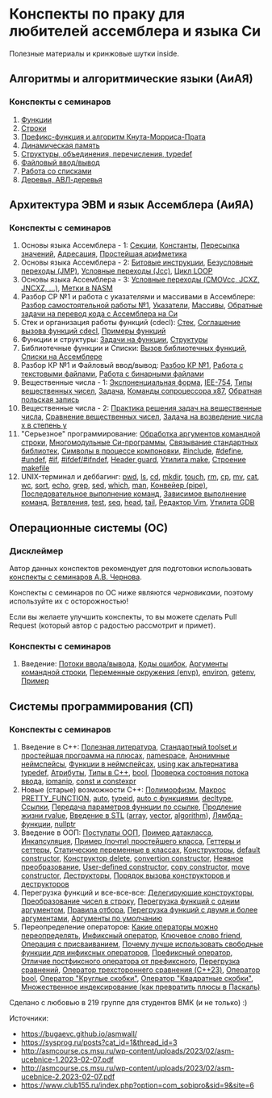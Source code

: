 # Конспекты по праку для любителей ассемблера и языка Си

Полезные материалы и кринжовые шутки inside.

## Алгоритмы и алгоритмические языки (АиАЯ)
### Конспекты с семинаров

1. [Функции](https://github.com/DoubleMint84/cmc-prac-student-notes/blob/main/c_algorithms/seminar_functions.md#%D1%84%D1%83%D0%BD%D0%BA%D1%86%D0%B8%D0%B8)
2. [Строки](https://github.com/DoubleMint84/cmc-prac-student-notes/blob/main/c_algorithms/seminar_strings.md#%D1%81%D1%82%D1%80%D0%BE%D0%BA%D0%B8)
3. [Префикс-функция и алгоритм Кнута-Морриса-Прата](https://github.com/DoubleMint84/cmc-prac-student-notes/blob/main/c_algorithms/prefix_func_and_kmp_seminar.md#%D0%BF%D1%80%D0%B5%D1%84%D0%B8%D0%BA%D1%81-%D1%84%D1%83%D0%BD%D0%BA%D1%86%D0%B8%D1%8F)
4. [Динамическая память](https://github.com/DoubleMint84/cmc-prac-student-notes/blob/main/c_algorithms/dynamic_memory.md#%D0%B4%D0%B8%D0%BD%D0%B0%D0%BC%D0%B8%D1%87%D0%B5%D1%81%D0%BA%D0%B0%D1%8F-%D0%BF%D0%B0%D0%BC%D1%8F%D1%82%D1%8C)
5. [Структуры, объединения, перечисления, typedef](https://github.com/DoubleMint84/cmc-prac-student-notes/blob/main/c_algorithms/heap_of_structures.md#%D0%BA%D1%83%D1%87%D0%B0-%D1%82%D0%B5%D0%BC%D1%82%D0%B0%D0%BA-%D0%B8-%D0%BD%D0%B0%D0%BF%D0%B8%D1%81%D0%B0%D0%BB%D0%B8)
6. [Файловый ввод/вывод](https://github.com/DoubleMint84/cmc-prac-student-notes/blob/main/c_algorithms/file_read_and_write.md#%D1%84%D0%B0%D0%B9%D0%BB%D0%BE%D0%B2%D1%8B%D0%B9-%D0%B2%D0%B2%D0%BE%D0%B4%D0%B2%D1%8B%D0%B2%D0%BE%D0%B4)
7. [Работа со списками](https://github.com/DoubleMint84/cmc-prac-student-notes/blob/main/c_algorithms/data_structures.md#%D1%81%D0%BF%D0%B8%D1%81%D0%BA%D0%B8)
8. [Деревья, АВЛ-деревья](https://github.com/DoubleMint84/cmc-prac-student-notes/blob/main/c_algorithms/trees.md#%D0%BC%D1%83%D0%B4%D1%80%D1%8B%D0%B9-%D0%B4%D1%83%D0%B1-%D0%B8%D0%BB%D0%B8-%D0%B1%D0%B5%D1%81%D0%B5%D0%B4%D0%B0-%D0%BE-%D0%B4%D0%B5%D1%80%D0%B5%D0%B2%D1%8C%D1%8F%D1%85)

## Архитектура ЭВМ и язык Ассемблера (АиЯА)
### Конспекты с семинаров
1. Основы языка Ассемблера - 1: [Секции](https://github.com/DoubleMint84/cmc-prac-student-notes/blob/main/asm/1_15-02-23_mov_and_math.md#%D1%81%D1%82%D1%80%D0%BE%D0%B5%D0%BD%D0%B8%D0%B5-%D0%BF%D1%80%D0%BE%D0%B3%D1%80%D0%B0%D0%BC%D0%BC%D1%8B), [Константы](https://github.com/DoubleMint84/cmc-prac-student-notes/blob/main/asm/1_15-02-23_mov_and_math.md#%D0%BA%D0%BE%D0%BD%D1%81%D1%82%D0%B0%D0%BD%D1%82%D1%8B), [Пересылка значений](https://github.com/DoubleMint84/cmc-prac-student-notes/blob/main/asm/1_15-02-23_mov_and_math.md#%D0%B8%D0%BD%D1%81%D1%82%D1%80%D1%83%D0%BA%D1%86%D0%B8%D0%B8), [Адресация](https://github.com/DoubleMint84/cmc-prac-student-notes/blob/main/asm/1_15-02-23_mov_and_math.md#%D0%B0%D0%B4%D1%80%D0%B5%D1%81%D0%B0%D1%86%D0%B8%D1%8F), [Простейшая арифметика](https://github.com/DoubleMint84/cmc-prac-student-notes/blob/main/asm/1_15-02-23_mov_and_math.md#%D0%BD%D0%B5%D0%BC%D0%BD%D0%BE%D0%B3%D0%BE-%D0%B0%D1%80%D0%B8%D1%84%D0%BC%D0%B5%D1%82%D0%B8%D0%BA%D0%B8)
2. Основы языка Ассемблера - 2: [Битовые инструкции](https://github.com/DoubleMint84/cmc-prac-student-notes/blob/main/asm/2_22-02-23_bits_and_jumps.md#%D0%B1%D0%B8%D1%82%D0%BE%D0%B2%D1%8B%D0%B5-%D0%B8%D0%BD%D1%81%D1%82%D1%80%D1%83%D0%BA%D1%86%D0%B8%D0%B8), [Безусловные переходы (JMP)](https://github.com/DoubleMint84/cmc-prac-student-notes/blob/main/asm/2_22-02-23_bits_and_jumps.md#jmp-jump), [Условные переходы (Jcc)](https://github.com/DoubleMint84/cmc-prac-student-notes/blob/main/asm/2_22-02-23_bits_and_jumps.md#%D1%81%D0%B5%D0%BC%D0%B5%D0%B9%D1%81%D1%82%D0%B2%D0%BE-%D0%B8%D0%BD%D1%81%D1%82%D1%80%D1%83%D0%BA%D1%86%D0%B8%D0%B9-jx-%D0%B8-jnx-conditional-jump), [Цикл LOOP](https://github.com/DoubleMint84/cmc-prac-student-notes/blob/main/asm/2_22-02-23_bits_and_jumps.md#%D1%86%D0%B8%D0%BA%D0%BB-loop)
3. Основы языка Ассемблера - 3: [Условные переходы (CMOVcc, JCXZ, JNCXZ, ...)](https://github.com/DoubleMint84/cmc-prac-student-notes/blob/main/asm/3_01-03-23_jumps_and_labels.md#%D0%B5%D1%89%D0%B5-%D0%BA%D0%BE%D0%B5-%D1%87%D1%82%D0%BE-%D0%BE%D0%B1-%D1%83%D1%81%D0%BB%D0%BE%D0%B2%D0%BD%D1%8B%D1%85-%D0%BF%D0%B5%D1%80%D0%B5%D1%85%D0%BE%D0%B4%D0%B0%D1%85), [Метки в NASM](https://github.com/DoubleMint84/cmc-prac-student-notes/blob/main/asm/3_01-03-23_jumps_and_labels.md#%D0%BF%D1%80%D0%B8%D1%88%D0%BB%D0%BE-%D0%B2%D1%80%D0%B5%D0%BC%D1%8F-%D0%BF%D0%BE%D0%B3%D0%BE%D0%B2%D0%BE%D1%80%D0%B8%D1%82%D1%8C-%D0%BE-%D0%BC%D0%B5%D1%82%D0%BA%D0%B0%D1%85)
4. Разбор СР №1 и работа с указателями и массивами в Ассемблере: [Разбор самостоятельной работы №1](https://github.com/DoubleMint84/cmc-prac-student-notes/blob/main/asm/4_15-03-23_pointers_and_arrays.md#%D1%80%D0%B0%D0%B7%D0%B1%D0%BE%D1%80-%D0%BF%D0%BE%D0%BB%D0%B5%D1%82%D0%BE%D0%B2), [Указатели](https://github.com/DoubleMint84/cmc-prac-student-notes/blob/main/asm/4_15-03-23_pointers_and_arrays.md#%D1%83%D0%BA%D0%B0%D0%B7%D0%B0%D1%82%D0%B5%D0%BB%D0%B8), [Массивы](https://github.com/DoubleMint84/cmc-prac-student-notes/blob/main/asm/4_15-03-23_pointers_and_arrays.md#%D0%BF%D0%B5%D1%80%D0%B5%D0%B9%D0%B4%D0%B5%D0%BC-%D0%BA-%D0%BC%D0%B0%D1%81%D1%81%D0%B8%D0%B2%D0%B0%D0%BC), [Обратные задачи на перевод кода с Ассемблера на Си](https://github.com/DoubleMint84/cmc-prac-student-notes/blob/main/asm/4_15-03-23_pointers_and_arrays.md#%D0%BE%D0%B1%D1%80%D0%B0%D1%82%D0%BD%D1%8B%D0%B5-%D0%B7%D0%B0%D0%B4%D0%B0%D1%87%D0%B8-414)
5. Стек и организация работы функций (cdecl): [Стек](https://github.com/DoubleMint84/cmc-prac-student-notes/blob/main/asm/5_22-03-23_stack_and_cdecl.md#%D1%81%D1%82%D0%B5%D0%BA), [Соглашение вызова функций cdecl](https://github.com/DoubleMint84/cmc-prac-student-notes/blob/main/asm/5_22-03-23_stack_and_cdecl.md#%D0%BE%D1%80%D0%B3%D0%B0%D0%BD%D0%B8%D0%B7%D0%B0%D1%86%D0%B8%D1%8F-%D0%B2%D1%8B%D0%B7%D0%BE%D0%B2%D0%BE%D0%B2-%D1%84%D1%83%D0%BD%D0%BA%D1%86%D0%B8%D0%B9-cdecl), [Примеры функций](https://github.com/DoubleMint84/cmc-prac-student-notes/blob/main/asm/5_22-03-23_stack_and_cdecl.md#%D0%B7%D0%B0%D0%B4%D0%B0%D1%87%D0%B8-%D0%B3%D0%B4%D0%B5-%D0%BD%D1%83%D0%B6%D0%BD%D0%BE-%D1%87%D1%82%D0%BE-%D1%82%D0%BE-%D0%B8%D1%81%D0%BA%D0%B0%D1%82%D1%8C)
6. Функции и структуры: [Задачи на функции](https://github.com/DoubleMint84/cmc-prac-student-notes/blob/main/asm/6_29-03-23_cdecl_examples_and_struct_align.md#%D0%BE%D1%87%D0%B5%D1%80%D0%B5%D0%B4%D0%BD%D0%B0%D1%8F-%D0%B7%D0%B0%D0%B4%D0%B0%D1%87%D0%B0-%D0%BD%D0%B0-%D0%BF%D0%B5%D1%80%D0%B5%D0%B2%D0%BE%D0%B4), [Структуры](https://github.com/DoubleMint84/cmc-prac-student-notes/blob/main/asm/6_29-03-23_cdecl_examples_and_struct_align.md#%D1%81%D1%82%D1%80%D1%83%D0%BA%D1%82%D1%83%D1%80%D1%8B-%D0%BD%D0%B0-%D1%8F%D0%B7%D1%8B%D0%BA%D0%B5-%D0%B0%D1%81%D1%81%D0%B5%D0%BC%D0%B1%D0%BB%D0%B5%D1%80%D0%B0)
7. Библиотечные функции и Списки: [Вызов библиотечных функций](https://github.com/DoubleMint84/cmc-prac-student-notes/blob/main/asm/7_05-04-23_standard_functions_call_and_lists.md#%D0%B8%D1%81%D0%BF%D0%BE%D0%BB%D1%8C%D0%B7%D0%BE%D0%B2%D0%B0%D0%BD%D0%B8%D0%B5-%D0%B1%D0%B8%D0%B1%D0%BB%D0%B8%D0%BE%D1%82%D0%B5%D1%87%D0%BD%D1%8B%D1%85-%D1%84%D1%83%D0%BD%D0%BA%D1%86%D0%B8%D0%B9), [Списки на Ассемблере](https://github.com/DoubleMint84/cmc-prac-student-notes/blob/main/asm/7_05-04-23_standard_functions_call_and_lists.md#%D1%81%D0%BF%D0%B8%D1%81%D0%BA%D0%B8-%D0%BD%D0%B0-%D0%B0%D1%81%D1%81%D0%B5%D0%BC%D0%B1%D0%BB%D0%B5%D1%80%D0%B5)
8. Разбор КР №1 и Файловый ввод/вывод: [Разбор КР №1](https://github.com/DoubleMint84/cmc-prac-student-notes/blob/main/asm/8_12-04-23_file_input_output.md#%D1%80%D0%B0%D0%B7%D0%B1%D0%BE%D1%80-%D0%BF%D0%BE%D0%BB%D0%B5%D1%82%D0%BE%D0%B2-%D0%BD%D0%B0-%D0%BA%D1%80), [Работа с текстовыми файлами](https://github.com/DoubleMint84/cmc-prac-student-notes/blob/main/asm/8_12-04-23_file_input_output.md#%D1%81%D1%87%D0%B8%D1%82%D1%8B%D0%B2%D0%B0%D0%BD%D0%B8%D0%B5-%D0%B8-%D0%B7%D0%B0%D0%BF%D0%B8%D1%81%D1%8C-%D0%B2-%D0%BE%D0%B1%D1%8B%D1%87%D0%BD%D1%8B%D1%85-%D1%84%D0%B0%D0%B9%D0%BB%D0%B0%D1%85-txt), [Работа с бинарными файлами](https://github.com/DoubleMint84/cmc-prac-student-notes/blob/main/asm/8_12-04-23_file_input_output.md#%D1%80%D0%B0%D0%B1%D0%BE%D1%82%D0%B0-%D1%81-%D0%B1%D0%B8%D0%BD%D0%B0%D1%80%D0%BD%D1%8B%D0%BC%D0%B8-%D1%84%D0%B0%D0%B9%D0%BB%D0%B0%D0%BC%D0%B8)
9. Вещественные числа - 1: [Экспоненциальная форма](https://github.com/DoubleMint84/cmc-prac-student-notes/blob/main/asm/9_19-04-23_floating_point.md#%D1%8D%D0%BA%D1%81%D0%BF%D0%BE%D0%BD%D0%B5%D0%BD%D1%86%D0%B8%D0%B0%D0%BB%D1%8C%D0%BD%D0%B0%D1%8F-%D1%84%D0%BE%D1%80%D0%BC%D0%B0), [IEE-754](https://github.com/DoubleMint84/cmc-prac-student-notes/blob/main/asm/9_19-04-23_floating_point.md#%D1%81%D1%82%D0%B0%D0%BD%D0%B4%D0%B0%D1%80%D1%82-ieee-754), [Типы вещественных чисел](https://github.com/DoubleMint84/cmc-prac-student-notes/blob/main/asm/9_19-04-23_floating_point.md#%D1%82%D0%B8%D0%BF%D1%8B-%D1%87%D0%B8%D1%81%D0%B5%D0%BB), [Задача](https://github.com/DoubleMint84/cmc-prac-student-notes/blob/main/asm/9_19-04-23_floating_point.md#%D0%BF%D1%80%D0%B8%D0%BC%D0%B5%D1%80), [Команды сопроцессора x87](https://github.com/DoubleMint84/cmc-prac-student-notes/blob/main/asm/9_19-04-23_floating_point.md#%D1%81%D0%BE%D0%BF%D1%80%D0%BE%D1%86%D0%B5%D1%81%D1%81%D0%BE%D1%80-x87), [Обратная польская запись](https://github.com/DoubleMint84/cmc-prac-student-notes/blob/main/asm/9_19-04-23_floating_point.md#%D0%BE%D0%B1%D1%80%D0%B0%D1%82%D0%BD%D0%B0%D1%8F-%D0%BF%D0%BE%D0%BB%D1%8C%D1%81%D0%BA%D0%B0%D1%8F-%D0%B7%D0%B0%D0%BF%D0%B8%D1%81%D1%8C)
10. Вещественные числа - 2: [Практика решения задач на вещественные числа](https://github.com/DoubleMint84/cmc-prac-student-notes/blob/main/asm/10_26-04-23_floating_point.md#%D0%B7%D0%B0%D0%B4%D0%B0%D1%87%D0%B0-1), [Сравнение вещественных чисел](https://github.com/DoubleMint84/cmc-prac-student-notes/blob/main/asm/10_26-04-23_floating_point.md#%D1%81%D1%80%D0%B0%D0%B2%D0%BD%D0%B5%D0%BD%D0%B8%D0%B5-%D0%B2%D0%B5%D1%89%D0%B5%D1%81%D1%82%D0%B2%D0%B5%D0%BD%D0%BD%D1%8B%D1%85-%D1%87%D0%B8%D1%81%D0%B5%D0%BB), [Задача на возведение числа x в степень y](https://github.com/DoubleMint84/cmc-prac-student-notes/blob/main/asm/10_26-04-23_floating_point.md#%D0%B7%D0%B0%D0%B4%D0%B0%D1%87%D0%B0-4-%D0%B2-%D0%BA%D0%B0%D1%87%D0%B5%D1%81%D1%82%D0%B2%D0%B5-%D0%B4%D0%B7)
11. "Серьезное" программирование: [Обработка аргументов командной строки](https://github.com/DoubleMint84/cmc-prac-student-notes/blob/main/asm/11_03-05-23_args_linking_preprocessor_libs_make.md#%D0%BE%D0%B1%D1%80%D0%B0%D0%B1%D0%BE%D1%82%D0%BA%D0%B0-%D0%B0%D1%80%D0%B3%D1%83%D0%BC%D0%B5%D0%BD%D1%82%D0%BE%D0%B2-%D0%BA%D0%BE%D0%BC%D0%B0%D0%BD%D0%B4%D0%BD%D0%BE%D0%B9-%D1%81%D1%82%D1%80%D0%BE%D0%BA%D0%B8), [Многомодульные Си-программы](https://github.com/DoubleMint84/cmc-prac-student-notes/blob/main/asm/11_03-05-23_args_linking_preprocessor_libs_make.md#%D0%BC%D0%BD%D0%BE%D0%B3%D0%BE%D0%BC%D0%BE%D0%B4%D1%83%D0%BB%D1%8C%D0%BD%D1%8B%D0%B5-c-%D0%BF%D1%80%D0%BE%D0%B3%D1%80%D0%B0%D0%BC%D0%BC%D1%8B), [Связывание стандартных библиотек](https://github.com/DoubleMint84/cmc-prac-student-notes/blob/main/asm/11_03-05-23_args_linking_preprocessor_libs_make.md#%D1%81%D0%B2%D1%8F%D0%B7%D1%8B%D0%B2%D0%B0%D0%BD%D0%B8%D0%B5-%D1%81%D1%82%D0%B0%D0%BD%D0%B4%D0%B0%D1%80%D1%82%D0%BD%D1%8B%D1%85-%D0%B1%D0%B8%D0%B1%D0%BB%D0%B8%D0%BE%D1%82%D0%B5%D0%BA), [Символы в процессе компоновки](https://github.com/DoubleMint84/cmc-prac-student-notes/blob/main/asm/11_03-05-23_args_linking_preprocessor_libs_make.md#%D1%81%D0%B8%D0%BC%D0%B2%D0%BE%D0%BB%D1%8B-%D0%B2-%D0%BF%D1%80%D0%BE%D1%86%D0%B5%D1%81%D1%81%D0%B5-%D0%BA%D0%BE%D0%BC%D0%BF%D0%BE%D0%BD%D0%BE%D0%B2%D0%BA%D0%B8), [#include](https://github.com/DoubleMint84/cmc-prac-student-notes/blob/main/asm/11_03-05-23_args_linking_preprocessor_libs_make.md#%D0%BC%D0%B0%D0%BA%D1%80%D0%BE%D0%BF%D1%80%D0%BE%D1%86%D0%B5%D1%81%D1%81%D0%BE%D1%80-%D0%B2-%D1%8F%D0%B7%D1%8B%D0%BA%D0%B5-%D1%81%D0%B8---include), [#define](https://github.com/DoubleMint84/cmc-prac-student-notes/blob/main/asm/11_03-05-23_args_linking_preprocessor_libs_make.md#define), [#undef](https://github.com/DoubleMint84/cmc-prac-student-notes/blob/main/asm/11_03-05-23_args_linking_preprocessor_libs_make.md#undef), [#if](https://github.com/DoubleMint84/cmc-prac-student-notes/blob/main/asm/11_03-05-23_args_linking_preprocessor_libs_make.md#if), [#ifdef/#ifndef](https://github.com/DoubleMint84/cmc-prac-student-notes/blob/main/asm/11_03-05-23_args_linking_preprocessor_libs_make.md#ifdefifndef), [Header guard](https://github.com/DoubleMint84/cmc-prac-student-notes/blob/main/asm/11_03-05-23_args_linking_preprocessor_libs_make.md#header-guard), [Утилита make](https://github.com/DoubleMint84/cmc-prac-student-notes/blob/main/asm/11_03-05-23_args_linking_preprocessor_libs_make.md#%D1%83%D1%82%D0%B8%D0%BB%D0%B8%D1%82%D0%B0-make), [Строение makefile](https://github.com/DoubleMint84/cmc-prac-student-notes/blob/main/asm/11_03-05-23_args_linking_preprocessor_libs_make.md#%D0%B2%D1%81%D0%B5-%D0%B8%D0%B7-%D1%87%D0%B5%D0%B3%D0%BE-%D1%81%D0%BE%D1%81%D1%82%D0%BE%D0%B8%D1%82-makefile)
12. UNIX-терминал и деббагинг: [pwd](https://github.com/DoubleMint84/cmc-prac-student-notes/blob/main/asm/12_10-05-23_tty_gdb.md#pwd-print-working-directory), [ls](https://github.com/DoubleMint84/cmc-prac-student-notes/blob/main/asm/12_10-05-23_tty_gdb.md#ls-list), [cd](https://github.com/DoubleMint84/cmc-prac-student-notes/blob/main/asm/12_10-05-23_tty_gdb.md#cd-change-directory), [mkdir](https://github.com/DoubleMint84/cmc-prac-student-notes/blob/main/asm/12_10-05-23_tty_gdb.md#mkdir-make-directory), [touch](https://github.com/DoubleMint84/cmc-prac-student-notes/blob/main/asm/12_10-05-23_tty_gdb.md#touch), [rm](https://github.com/DoubleMint84/cmc-prac-student-notes/blob/main/asm/12_10-05-23_tty_gdb.md#rm-remove), [cp](https://github.com/DoubleMint84/cmc-prac-student-notes/blob/main/asm/12_10-05-23_tty_gdb.md#cp-copy), [mv](https://github.com/DoubleMint84/cmc-prac-student-notes/blob/main/asm/12_10-05-23_tty_gdb.md#mv-move), [cat](https://github.com/DoubleMint84/cmc-prac-student-notes/blob/main/asm/12_10-05-23_tty_gdb.md#cat-catenate), [wc](https://github.com/DoubleMint84/cmc-prac-student-notes/blob/main/asm/12_10-05-23_tty_gdb.md#wc-word-count), [sort](https://github.com/DoubleMint84/cmc-prac-student-notes/blob/main/asm/12_10-05-23_tty_gdb.md#sort-sort-_%E3%83%84_), [echo](https://github.com/DoubleMint84/cmc-prac-student-notes/blob/main/asm/12_10-05-23_tty_gdb.md#echo-echo-_%E3%83%84_), [grep](https://github.com/DoubleMint84/cmc-prac-student-notes/blob/main/asm/12_10-05-23_tty_gdb.md#grep-search-globally-for-lines-matching-the-regular-expression-and-print-them), [sed](https://github.com/DoubleMint84/cmc-prac-student-notes/blob/main/asm/12_10-05-23_tty_gdb.md#sed-stream-editor), [which](https://github.com/DoubleMint84/cmc-prac-student-notes/blob/main/asm/12_10-05-23_tty_gdb.md#which-which-_%E3%83%84_), [man](https://github.com/DoubleMint84/cmc-prac-student-notes/blob/main/asm/12_10-05-23_tty_gdb.md#man-manual), [Конвейер (pipe)](https://github.com/DoubleMint84/cmc-prac-student-notes/blob/main/asm/12_10-05-23_tty_gdb.md#%D0%BA%D0%BE%D1%80%D0%BE%D1%82%D0%BA%D0%BE-%D0%BE-%D0%BA%D0%BE%D0%BD%D0%B2%D0%B5%D0%B9%D0%B5%D1%80%D0%B5-pipe), [Последовательное выполнение команд](https://github.com/DoubleMint84/cmc-prac-student-notes/blob/main/asm/12_10-05-23_tty_gdb.md#%D0%BF%D0%BE%D1%81%D0%BB%D0%B5%D0%B4%D0%BE%D0%B2%D0%B0%D1%82%D0%B5%D0%BB%D1%8C%D0%BD%D0%BE%D0%B5-%D0%B2%D1%8B%D0%BF%D0%BE%D0%BB%D0%BD%D0%B5%D0%BD%D0%B8%D0%B5-%D0%BA%D0%BE%D0%BC%D0%B0%D0%BD%D0%B4), [Зависимое выполнение команд](https://github.com/DoubleMint84/cmc-prac-student-notes/blob/main/asm/12_10-05-23_tty_gdb.md#%D0%B7%D0%B0%D0%B2%D0%B8%D1%81%D0%B8%D0%BC%D0%BE%D0%B5-%D0%B2%D1%8B%D0%BF%D0%BE%D0%BB%D0%BD%D0%B5%D0%BD%D0%B8%D0%B5-%D0%BA%D0%BE%D0%BC%D0%B0%D0%BD%D0%B4), [Ветвления](https://github.com/DoubleMint84/cmc-prac-student-notes/blob/main/asm/12_10-05-23_tty_gdb.md#%D0%B2%D0%B5%D1%82%D0%B2%D0%BB%D0%B5%D0%BD%D0%B8%D1%8F), [test](https://github.com/DoubleMint84/cmc-prac-student-notes/blob/main/asm/12_10-05-23_tty_gdb.md#test-test-_%E3%83%84_), [seq](https://github.com/DoubleMint84/cmc-prac-student-notes/blob/main/asm/12_10-05-23_tty_gdb.md#seq-sequence), [head](https://github.com/DoubleMint84/cmc-prac-student-notes/blob/main/asm/12_10-05-23_tty_gdb.md#head-head-_%E3%83%84_), [tail](https://github.com/DoubleMint84/cmc-prac-student-notes/blob/main/asm/12_10-05-23_tty_gdb.md#tail-tail-_%E3%83%84_), [Редактор Vim](https://github.com/DoubleMint84/cmc-prac-student-notes/blob/main/asm/12_10-05-23_tty_gdb.md#vim-vi-improved), [Утилита GDB](https://github.com/DoubleMint84/cmc-prac-student-notes/blob/main/asm/12_10-05-23_tty_gdb.md#gdb-gnu-debugger) 


## Операционные системы (ОС)

### Дисклеймер
Автор данных конспектов рекомендует для подготовки использовать [конспекты с семинаров А.В. Чернова](https://github.com/blackav/cmc-os/tree/master/2021-2022).

Конспекты с семинаров по ОС ниже являются *черновиками*, поэтому используйте их с осторожностью! 

Если вы желаете улучшить конспекты, то вы можете сделать Pull Request (который автор с радостью рассмотрит и примет).

### Конспекты с семинаров
1. Введение: [Потоки ввода/вывода](https://github.com/DoubleMint84/cmc-prac-student-notes/blob/main/os/1_sem-04-09-23.md#%D0%BF%D0%BE%D1%82%D0%BE%D0%BA%D0%B8-%D0%B2%D0%B2%D0%BE%D0%B4%D0%B0%D0%B2%D1%8B%D0%B2%D0%BE%D0%B4%D0%B0), [Коды ошибок](https://github.com/DoubleMint84/cmc-prac-student-notes/blob/main/os/1_sem-04-09-23.md#%D0%BA%D0%BE%D0%B4%D1%8B-%D0%BE%D1%88%D0%B8%D0%B1%D0%BE%D0%BA), [Аргументы командной строки](https://github.com/DoubleMint84/cmc-prac-student-notes/blob/main/os/1_sem-04-09-23.md#%D0%B0%D1%80%D0%B3%D1%83%D0%BC%D0%B5%D0%BD%D1%82%D1%8B-%D0%BA%D0%BE%D0%BC%D0%B0%D0%BD%D0%B4%D0%BD%D0%BE%D0%B9-%D1%81%D1%82%D1%80%D0%BE%D0%BA%D0%B8), [Переменные окружения (envp)](https://github.com/DoubleMint84/cmc-prac-student-notes/blob/main/os/1_sem-04-09-23.md#%D1%82%D1%80%D0%B5%D1%82%D0%B8%D0%B9-%D0%B0%D1%80%D0%B3%D1%83%D0%BC%D0%B5%D0%BD%D1%82-%D1%84%D1%83%D0%BD%D0%BA%D1%86%D0%B8%D0%B8-main---%D0%BF%D0%B5%D1%80%D0%B5%D0%BC%D0%B5%D0%BD%D0%BD%D0%B0%D1%8F-%D0%BE%D0%BA%D1%80%D1%83%D0%B6%D0%B5%D0%BD%D0%B8%D1%8F), [environ](https://github.com/DoubleMint84/cmc-prac-student-notes/blob/main/os/1_sem-04-09-23.md#environ), [getenv](https://github.com/DoubleMint84/cmc-prac-student-notes/blob/main/os/1_sem-04-09-23.md#getenv), [Пример](https://github.com/DoubleMint84/cmc-prac-student-notes/blob/main/os/1_sem-04-09-23.md#%D0%B7%D0%B0%D0%B4%D0%B0%D1%87%D0%B0-%D0%BD%D0%B0-%D0%BF%D0%BE%D0%B4%D1%83%D0%BC%D0%B0%D1%82%D1%8C)

## Системы программирования (СП)
### Конспекты с семинаров
1. Введение в C++: [Полезная литература](https://github.com/DoubleMint84/cmc-prac-student-notes/blob/main/sysprog/1_sem-07-02-24.md#%D1%81%D0%B5%D0%BC%D0%B8%D0%BD%D0%B0%D1%80-1---%D0%B2%D0%B2%D0%B5%D0%B4%D0%B5%D0%BD%D0%B8%D0%B5), [Стандартный toolset и простейшая программа на плюсах](https://github.com/DoubleMint84/cmc-prac-student-notes/blob/main/sysprog/1_sem-07-02-24.md#%D1%81%D1%82%D0%B0%D0%BD%D0%B4%D0%B0%D1%80%D1%82%D0%BD%D1%8B%D0%B9-toolset-%D0%B4%D0%BB%D1%8F-%D1%80%D0%B0%D0%B1%D0%BE%D1%82%D1%8B-%D1%81-%D0%BF%D0%BB%D1%8E%D1%81%D0%B0%D0%BC%D0%B8), [namespace](https://github.com/DoubleMint84/cmc-prac-student-notes/blob/main/sysprog/1_sem-07-02-24.md#namespace), [Анонимные неймспейсы](https://github.com/DoubleMint84/cmc-prac-student-notes/blob/main/sysprog/1_sem-07-02-24.md#%D0%B0%D0%BD%D0%BE%D0%BD%D0%B8%D0%BC%D0%BD%D1%8B%D0%B5-%D0%BD%D0%B5%D0%B9%D0%BC%D1%81%D0%BF%D0%B5%D0%B9%D1%81%D1%8B), [Функции в неймспейсах](https://github.com/DoubleMint84/cmc-prac-student-notes/blob/main/sysprog/1_sem-07-02-24.md#%D1%84%D1%83%D0%BD%D0%BA%D1%86%D0%B8%D0%B8-%D0%B2-%D0%BD%D0%B5%D0%B9%D0%BC%D1%81%D0%BF%D0%B5%D0%B9%D1%81%D0%B0%D1%85), [using как альтернатива typedef](https://github.com/DoubleMint84/cmc-prac-student-notes/blob/main/sysprog/1_sem-07-02-24.md#using-%D0%B2-%D0%BA%D0%B0%D1%87%D0%B5%D1%81%D1%82%D0%B2%D0%B5-%D0%B0%D0%BB%D1%8C%D1%82%D0%B5%D1%80%D0%BD%D0%B0%D1%82%D0%B8%D0%B2%D1%8B-typedef), [Атрибуты](https://github.com/DoubleMint84/cmc-prac-student-notes/blob/main/sysprog/1_sem-07-02-24.md#%D0%B0%D1%82%D1%80%D0%B8%D0%B1%D1%83%D1%82%D1%8B), [Типы в C++](https://github.com/DoubleMint84/cmc-prac-student-notes/blob/main/sysprog/1_sem-07-02-24.md#%D1%82%D0%B8%D0%BF%D1%8B-%D0%B2-c), [bool](https://github.com/DoubleMint84/cmc-prac-student-notes/blob/main/sysprog/1_sem-07-02-24.md#bool), [Проверка состояния потока ввода](https://github.com/DoubleMint84/cmc-prac-student-notes/blob/main/sysprog/1_sem-07-02-24.md#%D0%BA%D0%B0%D0%BA-%D0%BF%D1%80%D0%BE%D0%B2%D0%B5%D1%80%D0%B8%D1%82%D1%8C-%D1%87%D1%82%D0%BE-%D0%BF%D0%BE%D1%82%D0%BE%D0%BA-%D0%B2%D0%B2%D0%BE%D0%B4%D0%B0-%D0%BD%D0%B5-%D0%B7%D0%B0%D0%BA%D1%80%D1%8B%D1%82), [iomanip](https://github.com/DoubleMint84/cmc-prac-student-notes/blob/main/sysprog/1_sem-07-02-24.md#iomanip), [const и constexpr](https://github.com/DoubleMint84/cmc-prac-student-notes/blob/main/sysprog/1_sem-07-02-24.md#const-%D0%B8-constexpr-%D1%8111)
2. Новые (старые) возможности C++: [Полиморфизм](https://github.com/DoubleMint84/cmc-prac-student-notes/blob/main/sysprog/2_sem-12-02-24.md#%D0%BF%D0%BE%D0%BB%D0%B8%D0%BC%D0%BE%D1%80%D1%84%D0%B8%D0%B7%D0%BC), [Макрос PRETTY_FUNCTION](https://github.com/DoubleMint84/cmc-prac-student-notes/blob/main/sysprog/2_sem-12-02-24.md#%D0%BC%D0%B0%D0%BA%D1%80%D0%BE%D1%81-pretty_function), [auto](https://github.com/DoubleMint84/cmc-prac-student-notes/blob/main/sysprog/2_sem-12-02-24.md#auto), [typeid](https://github.com/DoubleMint84/cmc-prac-student-notes/blob/main/sysprog/2_sem-12-02-24.md#typeid), [auto с функциями](https://github.com/DoubleMint84/cmc-prac-student-notes/blob/main/sysprog/2_sem-12-02-24.md#auto-%D1%81-%D1%84%D1%83%D0%BD%D0%BA%D1%86%D0%B8%D1%8F%D0%BC%D0%B8-c20), [decltype](https://github.com/DoubleMint84/cmc-prac-student-notes/blob/main/sysprog/2_sem-12-02-24.md#decltype), [Ссылки](https://github.com/DoubleMint84/cmc-prac-student-notes/blob/main/sysprog/2_sem-12-02-24.md#%D1%81%D1%81%D1%8B%D0%BB%D0%BA%D0%B8-), [Передача параметров функции по ссылке](https://github.com/DoubleMint84/cmc-prac-student-notes/blob/main/sysprog/2_sem-12-02-24.md#%D0%BF%D0%B5%D1%80%D0%B5%D0%B4%D0%B0%D1%87%D0%B0-%D0%BF%D0%B0%D1%80%D0%B0%D0%BC%D0%B5%D1%82%D1%80%D0%BE%D0%B2-%D0%BF%D0%BE-%D1%81%D1%81%D1%8B%D0%BB%D0%BA%D0%B5), [Продление жизни rvalue](https://github.com/DoubleMint84/cmc-prac-student-notes/blob/main/sysprog/2_sem-12-02-24.md#%D0%BF%D1%80%D0%BE%D0%B4%D0%BB%D0%B5%D0%BD%D0%B8%D0%B5-%D0%B2%D1%80%D0%B5%D0%BC%D0%B5%D0%BD%D0%B8-%D0%B6%D0%B8%D0%B7%D0%BD%D0%B8-rvalue), [Введение в STL](https://github.com/DoubleMint84/cmc-prac-student-notes/blob/main/sysprog/2_sem-12-02-24.md#%D0%B1%D0%B8%D0%B1%D0%BB%D0%B8%D0%BE%D1%82%D0%B5%D0%BA%D0%B0-stl) ([array](https://github.com/DoubleMint84/cmc-prac-student-notes/blob/main/sysprog/2_sem-12-02-24.md#array), [vector](https://github.com/DoubleMint84/cmc-prac-student-notes/blob/main/sysprog/2_sem-12-02-24.md#vector), [algorithm](https://github.com/DoubleMint84/cmc-prac-student-notes/blob/main/sysprog/2_sem-12-02-24.md#%D0%B7%D0%B0%D0%B3%D0%BE%D0%BB%D0%BE%D0%B2%D0%BE%D1%87%D0%BD%D1%8B%D0%B9-%D1%84%D0%B0%D0%B9%D0%BB-algorithm)), [Лямбда-функции](https://github.com/DoubleMint84/cmc-prac-student-notes/blob/main/sysprog/2_sem-12-02-24.md#%D0%BB%D1%8F%D0%BC%D0%B1%D0%B4%D0%B0-%D1%84%D1%83%D0%BD%D0%BA%D1%86%D0%B8%D0%B8), [nullptr](https://github.com/DoubleMint84/cmc-prac-student-notes/blob/main/sysprog/2_sem-12-02-24.md#nullptr-%D1%8111)
3. Введение в ООП: [Постулаты ООП](https://github.com/DoubleMint84/cmc-prac-student-notes/blob/main/sysprog/3_sem-14-02-24.md#%D0%B4%D0%B5%D0%BB%D0%B0-%D0%BE%D0%BE%D0%BF%D1%8D%D1%88%D0%BD%D1%8B%D0%B5-%D0%B8%D0%BB%D0%B8-%D0%B1%D0%B5%D1%81%D0%B5%D0%B4%D0%B0-%D0%BE-%D0%BA%D0%BB%D0%B0%D1%81%D1%81%D0%B0%D1%85), [Пример датакласса](https://github.com/DoubleMint84/cmc-prac-student-notes/blob/main/sysprog/3_sem-14-02-24.md#%D0%BF%D1%80%D0%B8%D0%BC%D0%B5%D1%80-%D1%80%D0%B5%D0%B0%D0%BB%D0%B8%D0%B7%D0%B0%D1%86%D0%B8%D0%B8-%D0%B4%D0%B0%D1%82%D0%B0%D0%BA%D0%BB%D0%B0%D1%81%D1%81%D0%B0-%D0%BE%D0%B1%D1%8B%D1%87%D0%BD%D0%BE%D0%B9-%D1%81%D1%82%D1%80%D1%83%D0%BA%D1%82%D1%83%D1%80%D1%8B), [Инкапсуляция](https://github.com/DoubleMint84/cmc-prac-student-notes/blob/main/sysprog/3_sem-14-02-24.md#%D0%B8%D0%BD%D0%BA%D0%B0%D0%BF%D1%81%D1%83%D0%BB%D1%8F%D1%86%D0%B8%D1%8F), [Пример (почти) простейшего класса](https://github.com/DoubleMint84/cmc-prac-student-notes/blob/main/sysprog/3_sem-14-02-24.md#%D0%BF%D1%80%D0%B8%D0%BC%D0%B5%D1%80-%D0%BF%D1%80%D0%BE%D1%81%D1%82%D0%B5%D0%B9%D1%88%D0%B5%D0%B3%D0%BE-%D0%BA%D0%BB%D0%B0%D1%81%D1%81%D0%B0), [Геттеры и сеттеры](https://github.com/DoubleMint84/cmc-prac-student-notes/blob/main/sysprog/3_sem-14-02-24.md#%D0%B3%D0%B5%D1%82%D1%82%D0%B5%D1%80%D1%8B-%D0%B8-%D1%81%D0%B5%D1%82%D1%82%D0%B5%D1%80%D1%8B), [Статические переменные в классах](https://github.com/DoubleMint84/cmc-prac-student-notes/blob/main/sysprog/3_sem-14-02-24.md#%D0%BF%D0%B5%D1%80%D0%B5%D0%BC%D0%B5%D0%BD%D0%BD%D1%8B%D0%B5-%D0%BE%D1%82%D0%BD%D0%BE%D1%81%D1%8F%D1%89%D0%B8%D0%B5%D1%81%D1%8F-%D0%BA-%D1%82%D0%B8%D0%BF%D1%83-%D0%B0-%D0%BD%D0%B5-%D0%BA-%D0%BE%D0%B1%D1%8A%D0%B5%D0%BA%D1%82%D1%83), [Конструкторы](https://github.com/DoubleMint84/cmc-prac-student-notes/blob/main/sysprog/3_sem-14-02-24.md#%D0%BA%D0%BE%D0%BD%D1%81%D1%82%D1%80%D1%83%D0%BA%D1%82%D0%BE%D1%80%D1%8B), [default constructor](https://github.com/DoubleMint84/cmc-prac-student-notes/blob/main/sysprog/3_sem-14-02-24.md#default-constructor), [Конструктор delete](https://github.com/DoubleMint84/cmc-prac-student-notes/blob/main/sysprog/3_sem-14-02-24.md#%D0%BA%D0%BE%D0%BD%D1%81%D1%82%D1%80%D1%83%D0%BA%D1%82%D0%BE%D1%80---delete), [convertion constructor](https://github.com/DoubleMint84/cmc-prac-student-notes/blob/main/sysprog/3_sem-14-02-24.md#%D1%81onvertion-constructor), [Неявное преобразование](https://github.com/DoubleMint84/cmc-prac-student-notes/blob/main/sysprog/3_sem-14-02-24.md#%D0%BD%D0%B5%D1%8F%D0%B2%D0%BD%D0%BE%D0%B5-%D0%BF%D1%80%D0%B5%D0%BE%D0%B1%D1%80%D0%B0%D0%B7%D0%BE%D0%B2%D0%B0%D0%BD%D0%B8%D0%B5), [User-defined constructor](https://github.com/DoubleMint84/cmc-prac-student-notes/blob/main/sysprog/3_sem-14-02-24.md#user-defined-constructor), [copy constructor](https://github.com/DoubleMint84/cmc-prac-student-notes/blob/main/sysprog/3_sem-14-02-24.md#copy-constructor), [move constructor](https://github.com/DoubleMint84/cmc-prac-student-notes/blob/main/sysprog/3_sem-14-02-24.md#move-constructor), [Деструкторы](https://github.com/DoubleMint84/cmc-prac-student-notes/blob/main/sysprog/3_sem-14-02-24.md#%D0%B4%D0%B5%D1%81%D1%82%D1%80%D1%83%D0%BA%D1%82%D0%BE%D1%80), [Порядок вызова конструкторов и деструкторов](https://github.com/DoubleMint84/cmc-prac-student-notes/blob/main/sysprog/3_sem-14-02-24.md#%D0%BF%D0%BE%D1%80%D1%8F%D0%B4%D0%BE%D0%BA-%D0%B2%D1%8B%D0%B7%D0%BE%D0%B2%D0%B0-%D0%BA%D0%BE%D0%BD%D1%81%D1%82%D1%80%D1%83%D0%BA%D1%82%D0%BE%D1%80%D0%BE%D0%B2-%D0%B8-%D0%B4%D0%B5%D1%81%D1%82%D1%80%D1%83%D0%BA%D1%82%D0%BE%D1%80%D0%BE%D0%B2)
4. Перегрузка функций и все-все-все: [Делегирующие конструкторы](https://github.com/DoubleMint84/cmc-prac-student-notes/blob/main/sysprog/4_sem-21-02-24.md#%D0%B4%D0%B5%D0%BB%D0%B5%D0%B3%D0%B8%D1%80%D1%83%D1%8E%D1%89%D0%B8%D0%B5-%D0%BA%D0%BE%D0%BD%D1%81%D1%82%D1%80%D1%83%D0%BA%D1%82%D0%BE%D1%80%D1%8B), [Преобразование чисел в строку](https://github.com/DoubleMint84/cmc-prac-student-notes/blob/main/sysprog/4_sem-21-02-24.md#%D0%BF%D1%80%D0%B5%D0%BE%D0%B1%D1%80%D0%B0%D0%B7%D0%BE%D0%B2%D0%B0%D0%BD%D0%B8%D0%B5-%D1%87%D0%B8%D1%81%D0%B5%D0%BB-%D0%B2-%D1%81%D1%82%D1%80%D0%BE%D0%BA%D1%83), [Перегрузка функций с одним аргументом](https://github.com/DoubleMint84/cmc-prac-student-notes/blob/main/sysprog/4_sem-21-02-24.md#%D0%BF%D0%B5%D1%80%D0%B5%D0%B3%D1%80%D1%83%D0%B7%D0%BA%D0%B0-%D1%84%D1%83%D0%BD%D0%BA%D1%86%D0%B8%D0%B9-%D1%81-%D0%BE%D0%B4%D0%BD%D0%B8%D0%BC-%D0%B0%D1%80%D0%B3%D1%83%D0%BC%D0%B5%D0%BD%D1%82%D0%BE%D0%BC), [Правила отбора](https://github.com/DoubleMint84/cmc-prac-student-notes/blob/main/sysprog/4_sem-21-02-24.md#%D0%BF%D1%80%D0%B0%D0%B2%D0%B8%D0%BB%D0%B0-%D0%BE%D1%82%D0%B1%D0%BE%D1%80%D0%B0), [Перегрузка функций с двумя и более аргументами](https://github.com/DoubleMint84/cmc-prac-student-notes/blob/main/sysprog/4_sem-21-02-24.md#%D0%BF%D0%B5%D1%80%D0%B5%D0%B3%D1%80%D1%83%D0%B7%D0%BA%D0%B0-%D1%84%D1%83%D0%BD%D0%BA%D1%86%D0%B8%D0%B9-%D1%81-%D0%B4%D0%B2%D1%83%D0%BC%D1%8F-%D0%B8-%D0%B1%D0%BE%D0%BB%D0%B5%D0%B5-%D0%B0%D1%80%D0%B3%D1%83%D0%BC%D0%B5%D0%BD%D1%82%D0%B0%D0%BC%D0%B8), [Аргументы по умолчанию](https://github.com/DoubleMint84/cmc-prac-student-notes/blob/main/sysprog/4_sem-21-02-24.md#%D0%B0%D1%80%D0%B3%D1%83%D0%BC%D0%B5%D0%BD%D1%82%D1%8B-%D0%BF%D0%BE-%D1%83%D0%BC%D0%BE%D0%BB%D1%87%D0%B0%D0%BD%D0%B8%D1%8E)
5. Переопределение операторов: [Какие операторы можно переопределять](https://github.com/DoubleMint84/cmc-prac-student-notes/blob/main/sysprog/5_sem-28-02-24.md#%D0%BF%D0%B5%D1%80%D0%B5%D0%BE%D0%BF%D1%80%D0%B5%D0%B4%D0%B5%D0%BB%D0%B5%D0%BD%D0%B8%D0%B5-%D0%BE%D0%BF%D0%B5%D1%80%D0%B0%D1%82%D0%BE%D1%80%D0%BE%D0%B2), [Инфиксный оператор](https://github.com/DoubleMint84/cmc-prac-student-notes/blob/main/sysprog/5_sem-28-02-24.md#%D0%B8%D0%BD%D1%84%D0%B8%D0%BA%D1%81%D0%BD%D1%8B%D0%B5-%D0%BE%D0%BF%D0%B5%D1%80%D0%B0%D1%82%D0%BE%D1%80%D1%8B), [Ключевое слово friend](https://github.com/DoubleMint84/cmc-prac-student-notes/blob/main/sysprog/5_sem-28-02-24.md#%D0%BA%D0%BB%D1%8E%D1%87%D0%B5%D0%B2%D0%BE%D0%B5-%D1%81%D0%BB%D0%BE%D0%B2%D0%BE-friend), [Операция с присваиванием](https://github.com/DoubleMint84/cmc-prac-student-notes/blob/main/sysprog/5_sem-28-02-24.md#%D0%BD%D0%B5%D0%BE%D0%B1%D1%8B%D1%87%D0%BD%D0%B0%D1%8F-%D1%80%D0%B5%D0%B0%D0%BB%D0%B8%D0%B7%D0%B0%D1%86%D0%B8%D1%8F-%D0%BE%D0%BF%D0%B5%D1%80%D0%B0%D1%82%D0%BE%D1%80%D0%B0-%D1%87%D0%B5%D1%80%D0%B5%D0%B7-%D0%BE%D0%BF%D0%B5%D1%80%D0%B0%D1%82%D0%BE%D1%80-%D0%BF%D1%80%D0%B8%D1%81%D0%B2%D0%B0%D0%B8%D0%B2%D0%B0%D0%BD%D0%B8%D1%8F), [Почему лучше использовать свободные функции для инфиксных операторов](https://github.com/DoubleMint84/cmc-prac-student-notes/blob/main/sysprog/5_sem-28-02-24.md#%D0%BF%D0%BE%D1%87%D0%B5%D0%BC%D1%83-%D0%BB%D1%83%D1%87%D1%88%D0%B5-%D0%B8%D1%81%D0%BF%D0%BE%D0%BB%D1%8C%D0%B7%D0%BE%D0%B2%D0%B0%D1%82%D1%8C-%D1%81%D0%B2%D0%BE%D0%B1%D0%BE%D0%B4%D0%BD%D1%8B%D0%B5-%D1%84%D1%83%D0%BD%D0%BA%D1%86%D0%B8%D0%B8-%D0%B4%D0%BB%D1%8F-%D0%B8%D0%BD%D1%84%D0%B8%D0%BA%D1%81%D0%BD%D1%8B%D1%85-%D0%BE%D0%BF%D0%B5%D1%80%D0%B0%D1%82%D0%BE%D1%80%D0%BE%D0%B2), [Префиксный оператор](https://github.com/DoubleMint84/cmc-prac-student-notes/blob/main/sysprog/5_sem-28-02-24.md#%D0%BF%D1%80%D0%B5%D1%84%D0%B8%D0%BA%D1%81%D0%BD%D1%8B%D0%B9-%D0%BE%D0%BF%D0%B5%D1%80%D0%B0%D1%82%D0%BE%D1%80), [Отличие постфиксного оператора от префиксного](https://github.com/DoubleMint84/cmc-prac-student-notes/blob/main/sysprog/5_sem-28-02-24.md#%D0%BA%D0%B0%D0%BA-%D0%BE%D1%82%D0%BB%D0%B8%D1%87%D0%B8%D1%82%D1%8C-%D0%BF%D1%80%D0%B5%D1%84%D0%B8%D0%BA%D1%81%D0%BD%D1%8B%D0%B9-%D0%BE%D0%BF%D0%B5%D1%80%D0%B0%D1%82%D0%BE%D1%80-%D0%BE%D1%82-%D0%BF%D0%BE%D1%81%D1%82%D1%84%D0%B8%D0%BA%D1%81%D0%BD%D0%BE%D0%B3%D0%BE), [Перегрузка сравнений](https://github.com/DoubleMint84/cmc-prac-student-notes/blob/main/sysprog/5_sem-28-02-24.md#%D1%81%D1%80%D0%B0%D0%B2%D0%BD%D0%B5%D0%BD%D0%B8%D1%8F), [Оператор трехстороннего сравнения (C++23)](https://github.com/DoubleMint84/cmc-prac-student-notes/blob/main/sysprog/5_sem-28-02-24.md#c20-%D0%BE%D0%BF%D0%B5%D1%80%D0%B0%D1%82%D0%BE%D1%80-%D1%82%D1%80%D0%B5%D1%85%D1%81%D1%82%D0%BE%D1%80%D0%BE%D0%BD%D0%BD%D0%B5%D0%B3%D0%BE-%D1%81%D1%80%D0%B0%D0%B2%D0%BD%D0%B5%D0%BD%D0%B8%D1%8F), [Оператор bool](https://github.com/DoubleMint84/cmc-prac-student-notes/blob/main/sysprog/5_sem-28-02-24.md#%D0%BE%D0%BF%D0%B5%D1%80%D0%B0%D1%82%D0%BE%D1%80-bool), [Оператор "Круглые скобки"](https://github.com/DoubleMint84/cmc-prac-student-notes/blob/main/sysprog/5_sem-28-02-24.md#%D0%BE%D0%BF%D0%B5%D1%80%D0%B0%D1%82%D0%BE%D1%80-%D0%BA%D1%80%D1%83%D0%B3%D0%BB%D1%8B%D0%B5-%D1%81%D0%BA%D0%BE%D0%B1%D0%BA%D0%B8), [Оператор "Квадратные скобки"](https://github.com/DoubleMint84/cmc-prac-student-notes/blob/main/sysprog/5_sem-28-02-24.md#%D0%BE%D0%BF%D0%B5%D1%80%D0%B0%D1%82%D0%BE%D1%80-%D0%BA%D0%B2%D0%B0%D0%B4%D1%80%D0%B0%D1%82%D0%BD%D1%8B%D0%B5-%D1%81%D0%BA%D0%BE%D0%B1%D0%BA%D0%B8), [Множественное индексирование (как превратить плюсы в Паскаль)](https://github.com/DoubleMint84/cmc-prac-student-notes/blob/main/sysprog/5_sem-28-02-24.md#c23-%D0%BC%D0%BD%D0%BE%D0%B6%D0%B5%D1%81%D1%82%D0%B2%D0%B5%D0%BD%D0%BD%D0%BE%D0%B5-%D0%B8%D0%BD%D0%B4%D0%B5%D0%BA%D1%81%D0%B8%D1%80%D0%BE%D0%B2%D0%B0%D0%BD%D0%B8%D0%B5-%D0%B8%D0%BB%D0%B8-%D0%BA%D0%B0%D0%BA-%D0%BF%D1%80%D0%B5%D0%B2%D1%80%D0%B0%D1%82%D0%B8%D1%82%D1%8C-%D0%BF%D0%BB%D1%8E%D1%81%D1%8B-%D0%B2-%D0%BF%D0%B0%D1%81%D0%BA%D0%B0%D0%BB%D1%8C)

Сделано с любовью в 219 группе для студентов ВМК (и не только) :)

Источники:
- https://bugaevc.github.io/asmwall/
- https://sysprog.ru/posts?cat_id=1&thread_id=3
- http://asmcourse.cs.msu.ru/wp-content/uploads/2023/02/asm-ucebnice-1.2023-02-07.pdf
- http://asmcourse.cs.msu.ru/wp-content/uploads/2023/02/asm-ucebnice-2.2023-02-07.pdf
- https://www.club155.ru/index.php?option=com_sobipro&sid=9&site=6
